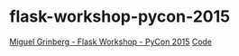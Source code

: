 # flask-workshop-pycon-2015

[Miguel Grinberg - Flask Workshop - PyCon 2015](https://www.youtube.com/watch?v=DIcpEg77gdE)
[Code](https://github.com/miguelgrinberg/flask-pycon2015)